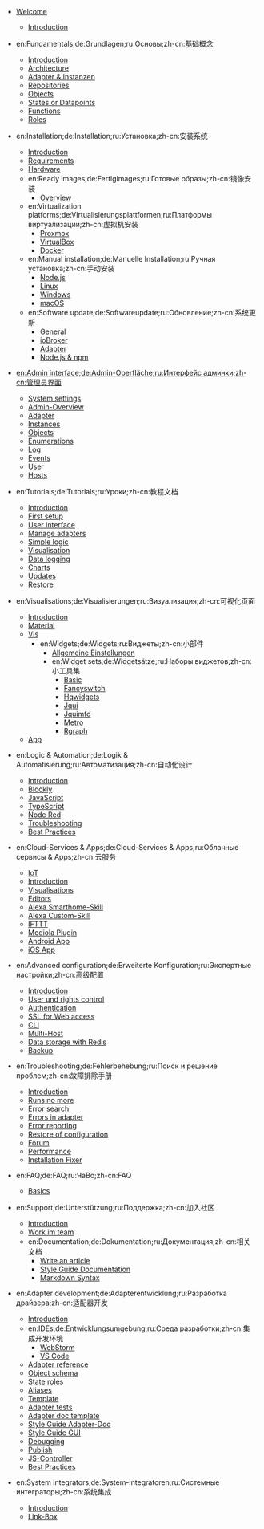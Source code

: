 * [Welcome](README)
  * [Introduction](intro/README)

* en:Fundamentals;de:Grundlagen;ru:Основы;zh-cn:基础概念
  * [Introduction](basics/README)
  * [Architecture](basics/architecture)
  * [Adapter & Instanzen](basics/adapter)
  * [Repositories](basics/repositories)
  * [Objects](basics/objects)
  * [States or Datapoints](basics/states)
  * [Functions](basics/functions)
  * [Roles](basics/roles)

* en:Installation;de:Installation;ru:Установка;zh-cn:安装系统
  * [Introduction](install/README)
  * [Requirements](install/requirements)
  * [Hardware](install/hardware)
  * en:Ready images;de:Fertigimages;ru:Готовые образы;zh-cn:镜像安装
    * [Overview](install/images)
  * en:Virtualization platforms;de:Virtualisierungsplattformen;ru:Платформы виртуализации;zh-cn:虚拟机安装
    * [Proxmox](install/proxmox)
    * [VirtualBox](install/virtualbox)
    * [Docker](install/docker)
  * en:Manual installation;de:Manuelle Installation;ru:Ручная установка;zh-cn:手动安装
    * [Node.js](install/nodejs)
    * [Linux](install/linux)
    * [Windows](install/windows)
    * [macOS](install/macos)
  * en:Software update;de:Softwareupdate;ru:Обновление;zh-cn:系统更新
    * [General](install/update)
    * [ioBroker](install/updateself)
    * [Adapter](install/updateadapter)
    * [Node.js & npm](install/updatenode)

* [en:Admin interface;de:Admin-Oberfläche;ru:Интерфейс админки;zh-cn:管理员界面](admin/README.md)
  * [System settings](admin/settings)
  * [Admin-Overview](admin/overview)
  * [Adapter](admin/adapter)
  * [Instances](admin/instances)
  * [Objects](admin/objects)
  * [Enumerations](admin/enums)
  * [Log](admin/log)
  * [Events](admin/events)
  * [User](admin/users)
  * [Hosts](admin/hosts)

* en:Tutorials;de:Tutorials;ru:Уроки;zh-cn:教程文档
  * [Introduction](tutorial/README)
  * [First setup](tutorial/setup)
  * [User interface](tutorial/admin)
  * [Manage adapters](tutorial/adapter)
  * [Simple logic](tutorial/logic)
  * [Visualisation](tutorial/viz)
  * [Data logging](tutorial/history)
  * [Charts](tutorial/flot)
  * [Updates](tutorial/updates)
  * [Restore](tutorials/restore)

* en:Visualisations;de:Visualisierungen;ru:Визуализация;zh-cn:可视化页面
  * [Introduction](viz/README)
  * [Material](viz/material)
  * [Vis](viz/vis)
    * en:Widgets;de:Widgets;ru:Виджеты;zh-cn:小部件
      * [Allgemeine Einstellungen](viz/widgets)
      * en:Widget sets;de:Widgetsätze;ru:Наборы виджетов;zh-cn:小工具集
        * [Basic](viz/basic)
        * [Fancyswitch](viz/fancyswitch)
        * [Hqwidgets](viz/hqwidgets)
        * [Jqui](viz/jqui)
        * [Jquimfd](viz/jquimfd)
        * [Metro](viz/metro)
        * [Rgraph](viz/rgraph)
  * [App](viz/app)

* en:Logic & Automation;de:Logik & Automatisierung;ru:Автоматизация;zh-cn:自动化设计
  * [Introduction](logic/README)
  * [Blockly](logic/blockly)
  * [JavaScript](logic/javascript)
  * [TypeScript](logic/typescript)
  * [Node Red](logic/nodered)
  * [Troubleshooting](logic/help)
  * [Best Practices](logic/examples)

* en:Cloud-Services & Apps;de:Cloud-Services & Apps;ru:Облачные сервисы & Apps;zh-cn:云服务
  * [IoT](cloud/iot)
  * [Introduction](cloud/README)
  * [Visualisations](cloud/viz)
  * [Editors](cloud/editor)
  * [Alexa Smarthome-Skill](cloud/alexasmart)
  * [Alexa Custom-Skill](cloud/alexacustom)
  * [IFTTT](cloud/ifttt)
  * [Mediola Plugin](cloud/mediola)
  * [Android App](cloud/androidapp)
  * [iOS App](cloud/iosapp)

* en:Advanced configuration;de:Erweiterte Konfiguration;ru:Экспертные настройки;zh-cn:高级配置
  * [Introduction](config/README)
  * [User und rights control](config/userrights)
  * [Authentication](config/login)
  * [SSL for Web access](config/encryption)
  * [CLI](config/cli)
  * [Multi-Host](config/multihost)
  * [Data storage with Redis](config/redis)
  * [Backup](config/backup)

* en:Troubleshooting;de:Fehlerbehebung;ru:Поиск и решение проблем;zh-cn:故障排除手册
  * [Introduction](trouble/README)
  * [Runs no more](trouble/RunsNoMore)
  * [Error search](trouble/search)
  * [Errors in adapter](trouble/adapter)
  * [Error reporting](trouble/issue)
  * [Restore of configuration](trouble/restore)
  * [Forum](trouble/forum)
  * [Performance](trouble/monitoring)
  * [Installation Fixer](trouble/install_fixer)

* en:FAQ;de:FAQ;ru:ЧаВо;zh-cn:FAQ
  * [Basics](faq/basic)

* en:Support;de:Unterstützung;ru:Поддержка;zh-cn:加入社区
  * [Introduction](community/README)
  * [Work im team](community/project)
  * en:Documentation;de:Dokumentation;ru:Документация;zh-cn:相关文档
    * [Write an article](community/doc)
    * [Style Guide Documentation](community/styleguidedoc)
    * [Markdown Syntax](community/docmarkdown)

* en:Adapter development;de:Adapterentwicklung;ru:Разработка драйвера;zh-cn:适配器开发
  * [Introduction](dev/adapterdev)
  * en:IDEs;de:Entwicklungsumgebung;ru:Среда разработки;zh-cn:集成开发环境
    * [WebStorm](dev/webstorm)
    * [VS Code](dev/vscode)
  * [Adapter reference](dev/adapterref)
  * [Object schema](dev/objectsschema)
  * [State roles](dev/stateroles)
  * [Aliases](dev/aliases)
  * [Template](dev/adaptertemplate)
  * [Adapter tests](dev/adaptertesting)
  * [Adapter doc template](dev/adapterdoctemplate)
  * [Style Guide Adapter-Doc](dev/adapterdocstyleguide)
  * [Style Guide GUI](dev/styleguideui)
  * [Debugging](dev/adapterdebug)
  * [Publish](dev/adapterpublish)
  * [JS-Controller](dev/controller)
  * [Best Practices](dev/bestpractices)

* en:System integrators;de:System-Integratoren;ru:Системные интеграторы;zh-cn:系统集成
  * [Introduction](integrators/README)
  * [Link-Box](integrators/linkbox)
